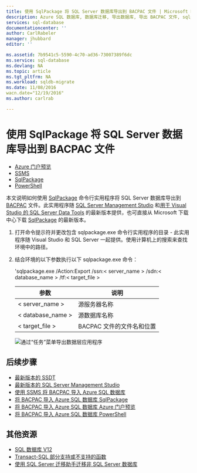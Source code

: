 ```yaml
---
title: 使用 SqlPackage 将 SQL Server 数据库导出到 BACPAC 文件 | Microsoft Docs
description: Azure SQL 数据库, 数据库迁移, 导出数据库, 导出 BACPAC 文件, sqlpackage
services: sql-database
documentationcenter: ''
author: CarlRabeler
manager: jhubbard
editor: ''

ms.assetid: 7b9541c5-5590-4c70-ad36-73007389f6dc
ms.service: sql-database
ms.devlang: NA
ms.topic: article
ms.tgt_pltfrm: NA
ms.workload: sqldb-migrate
ms.date: 11/08/2016
wacn.date="12/19/2016"
ms.author: carlrab

---
```

# 使用 SqlPackage 将 SQL Server 数据库导出到 BACPAC 文件

- [Azure 门户预览](/documentation/articles/sql-database-export/)
- [SSMS](/documentation/articles/sql-database-cloud-migrate-compatible-export-bacpac-ssms/)
- [SqlPackage](/documentation/articles/sql-database-cloud-migrate-compatible-export-bacpac-sqlpackage/)
- [PowerShell](/documentation/articles/sql-database-export-powershell/)

本文说明如何使用 [SqlPackage](https://msdn.microsoft.com/zh-cn/library/hh550080.aspx) 命令行实用程序将 SQL Server 数据库导出到 [BACPAC](https://msdn.microsoft.com/zh-cn/library/ee210546.aspx#Anchor_4) 文件。此实用程序随 [SQL Server Management Studio](https://msdn.microsoft.com/zh-cn/library/mt238290.aspx) 和[用于 Visual Studio 的 SQL Server Data Tools](https://msdn.microsoft.com/zh-cn/library/mt204009.aspx) 的最新版本提供，也可直接从 Microsoft 下载中心下载 [SqlPackage](https://www.microsoft.com/zh-cn/download/details.aspx?id=53876) 的最新版本。

1. 打开命令提示符并更改包含 sqlpackage.exe 命令行实用程序的目录 - 此实用程序随 Visual Studio 和 SQL Server 一起提供。使用计算机上的搜索来查找环境中的路径。
2. 结合环境的以下参数执行以下 sqlpackage.exe 命令：

	'sqlpackage.exe /Action:Export /ssn:< server_name > /sdn:< database_name > /tf:< target_file >

	| 参数 | 说明 |
	|---|---|
	| < server_name > | 源服务器名称 |
	| < database_name > | 源数据库名称 |
	| < target_file > | BACPAC 文件的文件名和位置 |

	![通过“任务”菜单导出数据层应用程序](./media/sql-database-cloud-migrate/TestForCompatibilityUsingSQLPackage01b.png)  


## 后续步骤
- [最新版本的 SSDT](https://msdn.microsoft.com/zh-cn/library/mt204009.aspx)
- [最新版本的 SQL Server Management Studio](https://msdn.microsoft.com/zh-cn/library/mt238290.aspx)
- [使用 SSMS 将 BACPAC 导入 Azure SQL 数据库](/documentation/articles/sql-database-cloud-migrate-compatible-import-bacpac-ssms/)
- [将 BACPAC 导入 Azure SQL 数据库 SqlPackage](/documentation/articles/sql-database-cloud-migrate-compatible-import-bacpac-sqlpackage/)
- [将 BACPAC 导入 Azure SQL 数据库 Azure 门户预览](/documentation/articles/sql-database-import/)
- [将 BACPAC 导入 Azure SQL 数据库 PowerShell](/documentation/articles/sql-database-import-powershell/)

## 其他资源

- [SQL 数据库 V12](/documentation/articles/sql-database-v12-whats-new/)
- [Transact-SQL 部分支持或不支持的函数](/documentation/articles/sql-database-transact-sql-information/)
- [使用 SQL Server 迁移助手迁移非 SQL Server 数据库](http://blogs.msdn.com/b/ssma/)

<!---HONumber=Mooncake_1212_2016-->